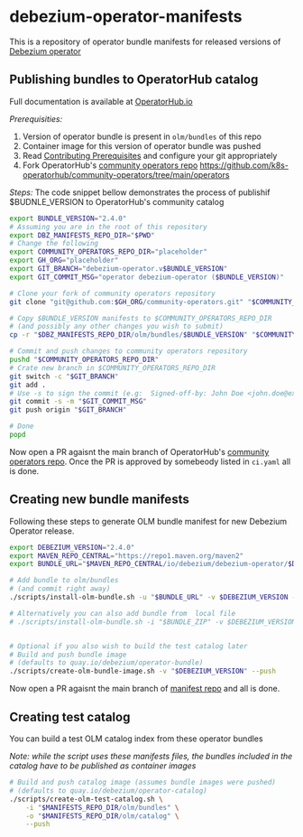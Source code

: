 # debezium-operator-manifests
This is a repository of operator bundle manifests for released versions of [Debezium operator](https://github.com/debezium/debezium-operator)

## Publishing bundles to OperatorHub catalog
Full documentation is available at [OperatorHub.io](https://operatorhub.io/contribute)

*Prerequisities:*
1. Version of operator bundle is present in `olm/bundles` of this repo
2. Container image for this version of operator bundle was pushed 
3. Read [Contributing Prerequisites](https://k8s-operatorhub.github.io/community-operators/contributing-prerequisites/) and configure your git appropriately 
4. Fork OperatorHub's [community operators repo](https://github.com/k8s-operatorhub/community-operators)
https://github.com/k8s-operatorhub/community-operators/tree/main/operators

*Steps:*
The code snippet bellow demonstrates the process of publishif $BUDNLE_VERSION to OperatorHub's community catalog

```bash
export BUNDLE_VERSION="2.4.0" 
# Assuming you are in the root of this repository
export DBZ_MANIFESTS_REPO_DIR="$PWD"
# Change the following
export COMMUNITY_OPERATORS_REPO_DIR="placeholder" 
export GH_ORG="placeholder"
export GIT_BRANCH="debezium-operator.v$BUNDLE_VERSION"
export GIT_COMMIT_MSG="operator debezium-operator ($BUNDLE_VERSION)"

# Clone your fork of community operators repository
git clone "git@github.com:$GH_ORG/community-operators.git" "$COMMUNITY_OPERATORS_REPO_DIR"

# Copy $BUNDLE_VERSION manifests to $COMMUNITY_OPERATORS_REPO_DIR
# (and possibly any other changes you wish to submit)
cp -r "$DBZ_MANIFESTS_REPO_DIR/olm/bundles/$BUNDLE_VERSION" "$COMMUNITY_OPERATORS_REPO_DIR/operators/debezium-operator"

# Commit and push changes to community operators repository
pushd "$COMMUNITY_OPERATORS_REPO_DIR"
# Crate new branch in $COMMUNITY_OPERATORS_REPO_DIR
git switch -c "$GIT_BRANCH"
git add .
# Use -s to sign the commit (e.g:  Signed-off-by: John Doe <john.doe@example.com>)
git commit -s -m "$GIT_COMMIT_MSG"
git push origin "$GIT_BRANCH"

# Done
popd
```

Now open a PR agaisnt the main branch of OperatorHub's [community operators repo](https://github.com/k8s-operatorhub/community-operators). Once the PR is approved by somebeody listed in `ci.yaml` all is done.

## Creating new bundle manifests
Following these steps to generate OLM bundle manifest for new Debezium Operator release.

```bash
export DEBEZIUM_VERSION="2.4.0"
export MAVEN_REPO_CENTRAL="https://repo1.maven.org/maven2"
export BUNDLE_URL="$MAVEN_REPO_CENTRAL/io/debezium/debezium-operator/$DEBEZIUM_VERSION/debezium-operator-$DEBEZIUM_VERSION-olm-bundle.zip"

# Add bundle to olm/bundles
# (and commit right away)
./scripts/install-olm-bundle.sh -u "$BUNDLE_URL" -v $DEBEZIUM_VERSION --commit

# Alternatively you can also add bundle from  local file
# ./scripts/install-olm-bundle.sh -i "$BUNDLE_ZIP" -v $DEBEZIUM_VERSION --commit


# Optional if you also wish to build the test catalog later
# Build and push bundle image 
# (defaults to quay.io/debezium/operator-bundle)
./scripts/create-olm-bundle-image.sh -v "$DEBEZIUM_VERSION" --push
```

Now open a PR agaisnt the main branch of [manifest repo](https://github.com/debezium/debezium-operator-manifests) and all is done.

## Creating test catalog
You can build a test OLM catalog index from these operator bundles

_Note: while the script uses these manifests files, the bundles included in the catalog have to be published as container images_

```bash
# Build and push catalog image (assumes bundle images were pushed)
# (defaults to quay.io/debezium/operator-catalog)
./scripts/create-olm-test-catalog.sh \
    -i "$MANIFESTS_REPO_DIR/olm/bundles" \
    -o "$MANIFESTS_REPO_DIR/olm/catalog" \
    --push
```

